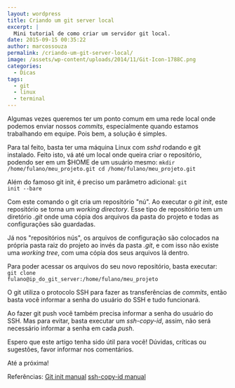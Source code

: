 ```yaml
---
layout: wordpress
title: Criando um git server local
excerpt: |
  Mini tutorial de como criar um servidor git local.
date: 2015-09-15 00:35:22
author: marcossouza
permalink: /criando-um-git-server-local/
image: /assets/wp-content/uploads/2014/11/Git-Icon-1788C.png
categories:
  - Dicas
tags:
  - git
  - linux
  - terminal
---
```


Algumas vezes queremos ter um ponto comum em uma rede local onde podemos enviar nossos <em>commits</em>, especialmente quando estamos trabalhando em equipe. Pois bem, a solução é simples.

<!--more-->

Para tal feito, basta ter uma máquina Linux com <em>sshd</em> rodando e git instalado. Feito isto, vá até um local onde queira criar o repositório, podendo ser em um $HOME de um usuário mesmo:
<code>mkdir /home/fulano/meu_projeto.git
cd /home/fulano/meu_projeto.git</code>

Além do famoso git init, é preciso um parâmetro adicional:
<code>git init --bare</code>

Com este comando o git cria um repositório "nú". Ao executar o <em>git init</em>, este repositório se torna um <em>working directory</em>. Esse tipo de repositório tem um diretório <em>.git</em> onde uma cópia dos arquivos da pasta do projeto e todas as configurações são guardadas.

Já nos "repositórios nús", os arquivos de configuração são colocados na própria pasta raiz do projeto ao invés da pasta <em>.git</em>, e com isso não existe uma <em>working tree</em>, com uma cópia dos seus arquivos lá dentro.

Para poder acessar os arquivos do seu novo repositório, basta executar:
<code>git clone fulano@ip_do_git_server:/home/fulano/meu_projeto</code>

O git utiliza o protocolo SSH para fazer as transferências de <em>commits</em>, então basta você informar a senha do usuário do SSH e tudo funcionará.

Ao fazer git push você também precisa informar a senha do usuário do SSH. Mas para evitar, basta executar um <em>ssh-copy-id</em>, assim, não será necessário informar a senha em cada <em>push</em>.

Espero que este artigo tenha sido útil para você! Dúvidas, críticas ou sugestões, favor informar nos comentários.

Até a próxima!

Referências:
<a href="https://www.kernel.org/pub/software/scm/git/docs/git-init.html" target="_blank">Git init manual</a>
<a href="http://linux.die.net/man/1/ssh-copy-id" target="_blank">ssh-copy-id manual</a>